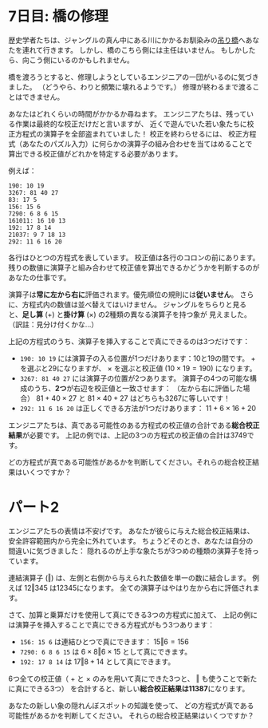 # 7日目: 橋の修理

歴史学者たちは、ジャングルの真ん中にある川にかかるお馴染みの[吊り橋](../../2022/day9/quiz.md)へあなたを連れて行きます。
しかし、橋のこちら側には主任はいません。
もしかしたら、向こう側にいるのかもしれません。

橋を渡ろうとすると、修理しようとしているエンジニアの一団がいるのに気づきました。
（どうやら、わりと頻繁に壊れるようです。）
修理が終わるまで渡ることはできません。

あなたはどれくらいの時間がかかるか尋ねます。
エンジニアたちは、残っている作業は最終的な校正だけだと言いますが、
近くで遊んでいた若い象たちに校正方程式の演算子を全部盗まれていました！
校正を終わらせるには、
校正方程式（あなたのパズル入力）に何らかの演算子の組み合わせを当てはめることで
算出できる校正値がどれかを特定する必要があります。

例えば：

```
190: 10 19
3267: 81 40 27
83: 17 5
156: 15 6
7290: 6 8 6 15
161011: 16 10 13
192: 17 8 14
21037: 9 7 18 13
292: 11 6 16 20
```

各行はひとつの方程式を表しています。
校正値は各行のコロンの前にあります。
残りの数値に演算子と組み合わせて校正値を算出できるかどうかを判断するのがあなたの仕事です。

演算子は**常に左から右に**評価されます。優先順位の規則には**従いません**。
さらに、方程式内の数値は並べ替えてはいけません。
ジャングルをちらりと見ると、**足し算** $(+)$ と**掛け算** $(\times)$ の2種類の異なる演算子を持つ象が
見えました。（訳註：見分け付くかな…）

上記の方程式のうち、演算子を挿入することで真にできるのは3つだけです：

- `190: 10 19` には演算子の入る位置が1つだけあります：10と19の間です。
$+$ を選ぶと29になりますが、 $\times$ を選ぶと校正値 $(10 \times 19 = 190)$ になります。
- `3267: 81 40 27` には演算子の位置が2つあります。
演算子の4つの可能な構成のうち、**2つ**が右辺を校正値と一致させます：
（左から右に評価した場合） $81 + 40 \times 27$ と $81 \times 40 + 27$ はどちらも3267に等しいです！
- `292: 11 6 16 20` は正しくできる方法が1つだけあります： $11 + 6 \times 16 + 20$

エンジニアたちは、真である可能性のある方程式の校正値の合計である**総合校正結果**が必要です。
上記の例では、上記の3つの方程式の校正値の合計は3749です。

どの方程式が真である可能性があるかを判断してください。それらの総合校正結果はいくつですか？

# パート2

エンジニアたちの表情は不安げです。
あなたが彼らに与えた総合校正結果は、安全許容範囲内から完全に外れています。
ちょうどそのとき、あなたは自分の間違いに気づきました：
隠れるのが上手な象たちが3つめの種類の演算子を持っています。

連結演算子 $(‖)$ は、左側と右側から与えられた数値を単一の数に結合します。
例えば $12 ‖ 345$ は12345になります。
全ての演算子はやはり左から右に評価されます。

さて、加算と乗算だけを使用して真にできる3つの方程式に加えて、
上記の例には演算子を挿入することで真にできる方程式がもう3つあります：

- `156: 15 6` は連結ひとつで真にできます： $15 ‖ 6 = 156$
- `7290: 6 8 6 15` は $6 \times 8 ‖ 6 \times 15$ として真にできます。
- `192: 17 8 14` は $17 ‖ 8 + 14$ として真にできます。

6つ全ての校正値（ $+$ と $\times$ のみを用いて真にできた3つと、 $‖$ も使うことで新たに真にできる3つ）
を合計すると、新しい**総合校正結果は11387**になります。

あなたの新しい象の隠れんぼスポットの知識を使って、
どの方程式が真である可能性があるかを判断してください。
それらの総合校正結果はいくつですか？
